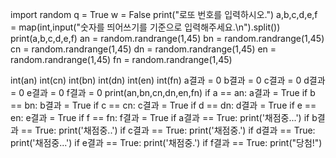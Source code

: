import random
q = True
w = False
print("로또 번호를 입력하시오.")
a,b,c,d,e,f = map(int,input("숫자를 띄어쓰기를 기준으로 입력해주세요.\n").split())
print(a,b,c,d,e,f)
an = random.randrange(1,45)
bn = random.randrange(1,45)
cn = random.randrange(1,45)
dn = random.randrange(1,45)
en = random.randrange(1,45)
fn = random.randrange(1,45)


int(an)
int(cn)
int(bn)
int(dn)
int(en)
int(fn)
a결과 = 0
b결과 = 0
c결과 = 0
d결과 = 0
e결과 = 0
f결과 = 0
print(an,bn,cn,dn,en,fn)
if a == an:
    a결과 = True
if b == bn:
    b결과 = True
if c == cn:
    c결과 = True
if d == dn:
    d결과 = True
if e == en:
    e결과 = True
if f == fn:
    f결과 = True
if a결과 == True:
    print('채점중...')
if b결과 == True:
    print('채점중..')
if c결과 == True:
    print('채점중.')
if d결과 == True:
    print('채점중...')
if e결과 == True:
    print('채점중.')
if f결과 == True:
    print("당첨!")
